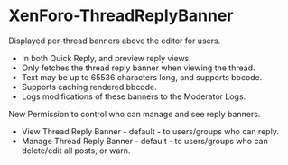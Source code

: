 XenForo-ThreadReplyBanner
======================

Displayed per-thread banners above the editor for users.

- In both Quick Reply, and preview reply views.
- Only fetches the thread reply banner when viewing the thread.
- Text may be up to 65536 characters long, and supports bbcode.
- Supports caching rendered bbcode.
- Logs modifications of these banners to the Moderator Logs.
 
New Permission to control who can manage and see reply banners.
- View Thread Reply Banner - default - to users/groups who can reply.
- Manage Thread Reply Banner - default - to users/groups who can delete/edit all posts, or warn.


